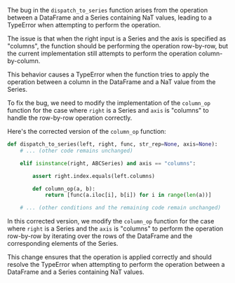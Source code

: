 The bug in the `dispatch_to_series` function arises from the operation between a DataFrame and a Series containing NaT values, leading to a TypeError when attempting to perform the operation.

The issue is that when the right input is a Series and the axis is specified as "columns", the function should be performing the operation row-by-row, but the current implementation still attempts to perform the operation column-by-column.

This behavior causes a TypeError when the function tries to apply the operation between a column in the DataFrame and a NaT value from the Series.

To fix the bug, we need to modify the implementation of the `column_op` function for the case where `right` is a Series and `axis` is "columns" to handle the row-by-row operation correctly.

Here's the corrected version of the `column_op` function:
```python
def dispatch_to_series(left, right, func, str_rep=None, axis=None):
    # ... (other code remains unchanged)

    elif isinstance(right, ABCSeries) and axis == "columns":

        assert right.index.equals(left.columns)

        def column_op(a, b):
            return [func(a.iloc[i], b[i]) for i in range(len(a))]

    # ... (other conditions and the remaining code remain unchanged)
```
In this corrected version, we modify the `column_op` function for the case where `right` is a Series and the `axis` is "columns" to perform the operation row-by-row by iterating over the rows of the DataFrame and the corresponding elements of the Series.

This change ensures that the operation is applied correctly and should resolve the TypeError when attempting to perform the operation between a DataFrame and a Series containing NaT values.